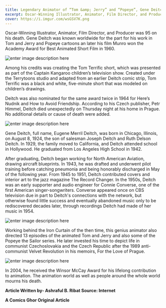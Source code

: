 ```yaml
---
title: Legendary Animator of “Tom &amp; Jerry” and “Popeye”, Gene Deitch Died
excerpt: Oscar-Winning Illustrator, Animator, Film Director, and Producer was 95 on his death. Gene Deitch was known worldwide for the part for his work in Tom and Jerry and Popeye cartoons an later his film Munro won the Academy Award for Best Animated Short Film in 1960.
cover: https://i.imgur.com/wsGSV7K.png
---
```


Oscar-Winning Illustrator, Animator, Film Director, and Producer was 95 on his death.
Gene Deitch was known worldwide for the part for his work in Tom and Jerry and Popeye cartoons an later his film Munro won the Academy Award for Best Animated Short Film in 1960.

![enter image description here](https://i.imgur.com/wsGSV7K.png)

Among his credits was creating the Tom Terrific short, which was presented as part of the Captain Kangaroo children’s television show. Created under the Terrytoons studio and adapted from an earlier Deitch comic strip, Tom Terrific was a black and white, five-minute short that was modeled on children’s drawings.

 Deitch was also nominated for the same award twice in 1964 for Here’s Nudnik and How to Avoid Friendship.
According to his Czech publisher, Petr Himmel, Deitch died unexpectedly on Thursday night at his home in Prague.  No additional details or cause of death were added.

![enter image description here](https://i.imgur.com/4a5AkWc.png)

Gene Deitch, full name, Eugene Merril Deitch, was born in Chicago, Illinois, on August 8, 1924, the son of salesman Joseph Deitch and Ruth Delson Deitch. In 1929, the family moved to California, and Deitch attended school in Hollywood. He graduated from Los Angeles High School in 1942.

After graduating, Deitch began working for North American Aviation, drawing aircraft blueprints. In 1943, he was drafted and underwent pilot training before catching pneumonia and being honorably discharged in May of the following year. From 1945 to 1951, Deitch contributed covers and interior art to the jazz magazine The Record Changer. In the 1950s, Deitch was an early supporter and audio engineer for Connie Converse, one of the first American singer-songwriters. Converse appeared once on CBS television due in part to Deitch's connections with the network, but otherwise found little success and eventually abandoned music only to be rediscovered decades later, through recordings Deitch had made of her music in 1954.

![enter image description here](https://i.imgur.com/fF9lKaC.png)

Working behind the Iron Curtain of the then time, this genius animator also directed 13 episodes of the animated Tom and Jerry and also some of the Popeye the Sailor series. He later invested his time to depict life in communist Czechoslovakia and the Czech Republic after the 1989 anti-communist Velvet Revolution in his memoirs, For the Love of Prague.

![enter image description here](https://i.imgur.com/FZoKUxw.png)

In 2004, he received the Winsor McCay Award for his lifelong contribution to animation.
The animation world as well as people around the whole world mourns his death.

**Article Written by- Ashraful B. Ribat
Source: Internet**

**A Comics Ghor Original Article**
